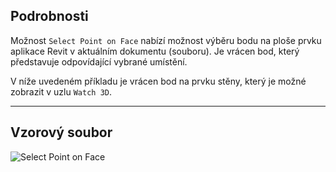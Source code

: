 ## Podrobnosti
Možnost `Select Point on Face` nabízí možnost výběru bodu na ploše prvku aplikace Revit v aktuálním dokumentu (souboru). Je vrácen bod, který představuje odpovídající vybrané umístění.

V níže uvedeném příkladu je vrácen bod na prvku stěny, který je možné zobrazit v uzlu `Watch 3D`.
___
## Vzorový soubor

![Select Point on Face](./Dynamo.Nodes.DSPointOnElementSelection_img.jpg)
